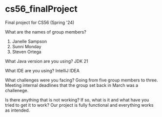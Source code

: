 # cs56_finalProject
Final project for CS56 (Spring '24)


What are the names of group members?
1. Janelle Sampson
2. Sunni Monday
3. Steven Ortega
   
What Java version are you using?
JDK 21

What IDE are you using?
IntelliJ IDEA

What challenges were you facing?
Going from five group members to three.
Meeting internal deadlines that the group set back in March was a challenege.

Is there anything that is not working? If so, what is it and what have you tried to get it to work?
Our project is fully functional and everything works as intended. 
